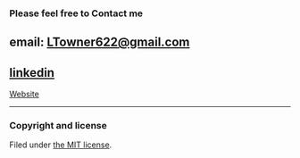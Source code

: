 ### Please feel free to Contact me
email: LTowner622@gmail.com
---
[linkedin](https://www.linkedin.com/in/lmtowner/)
---
[Website](http://lmtowner.me)

---

### Copyright and license
Filed under [the MIT license](/LICENSE).
